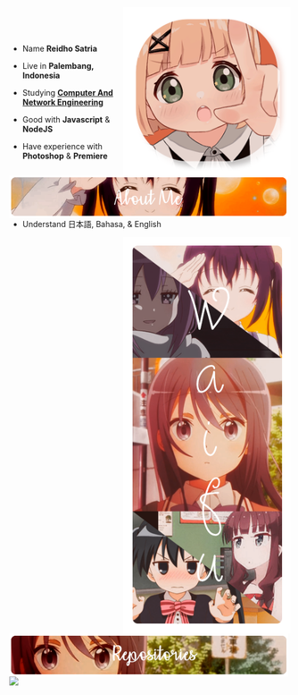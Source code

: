 <div>
<img src="./img/Profile.png" width="300" align="right" />

<img src="./img/AboutMe.png" width="500" align="left" />
<br />
<br />
<br />

- Name **Reidho Satria**

- Live in **Palembang, Indonesia**

- Studying [**Computer And Network Engineering**](https://smkn4palembang.sch.id/)

- Good with **Javascript** & **NodeJS**

- Have experience with **Photoshop** & **Premiere**

- Understand 日本語, Bahasa, & English


<img src="./img/Waifu.png" width="300" align="right" />

<img src="./img/Repo.png" width="500" align="left" />
<img src="https://metrics.lecoq.io/Eilaluth?template=classic&base.header=0&base.activity=0&base.community=0&base.repositories=0&base.metadata=0&repositories=1&repositories=100&repositories.batch=100&repositories.forks=false&repositories.affiliations=owner&repositories.featured=Eilaluth%2FAyano%2CEilaluth%2FKyoko%2CEilaluth%2FKanna%2CEilaluth%2FHotaru%2CEilaluth%2FMocha&config.timezone=Asia%2FJakart" align="left" />



</div>
